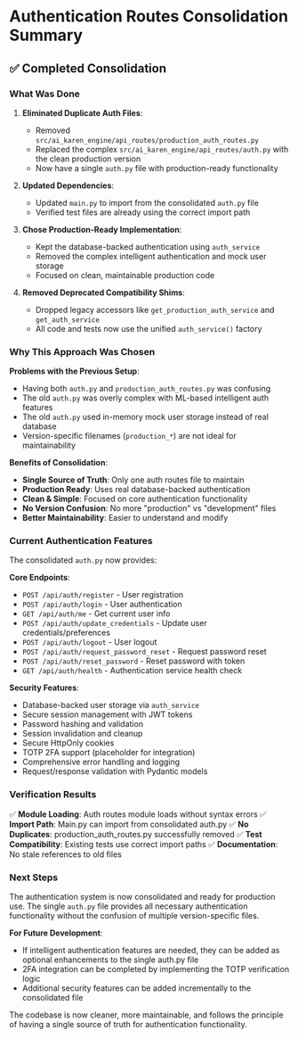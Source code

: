 # Authentication Routes Consolidation Summary

## ✅ Completed Consolidation

### What Was Done

1. **Eliminated Duplicate Auth Files**:
   - Removed `src/ai_karen_engine/api_routes/production_auth_routes.py`
   - Replaced the complex `src/ai_karen_engine/api_routes/auth.py` with the clean production version
   - Now have a single `auth.py` file with production-ready functionality

2. **Updated Dependencies**:
   - Updated `main.py` to import from the consolidated `auth.py` file
   - Verified test files are already using the correct import path

3. **Chose Production-Ready Implementation**:
   - Kept the database-backed authentication using `auth_service`
   - Removed the complex intelligent authentication and mock user storage
   - Focused on clean, maintainable production code
4. **Removed Deprecated Compatibility Shims**:
   - Dropped legacy accessors like `get_production_auth_service` and `get_auth_service`
   - All code and tests now use the unified `auth_service()` factory

### Why This Approach Was Chosen

**Problems with the Previous Setup**:
- Having both `auth.py` and `production_auth_routes.py` was confusing
- The old `auth.py` was overly complex with ML-based intelligent auth features
- The old `auth.py` used in-memory mock user storage instead of real database
- Version-specific filenames (`production_*`) are not ideal for maintainability

**Benefits of Consolidation**:
- **Single Source of Truth**: Only one auth routes file to maintain
- **Production Ready**: Uses real database-backed authentication
- **Clean & Simple**: Focused on core authentication functionality
- **No Version Confusion**: No more "production" vs "development" files
- **Better Maintainability**: Easier to understand and modify

### Current Authentication Features

The consolidated `auth.py` now provides:

**Core Endpoints**:
- `POST /api/auth/register` - User registration
- `POST /api/auth/login` - User authentication
- `GET /api/auth/me` - Get current user info
- `POST /api/auth/update_credentials` - Update user credentials/preferences
- `POST /api/auth/logout` - User logout
- `POST /api/auth/request_password_reset` - Request password reset
- `POST /api/auth/reset_password` - Reset password with token
- `GET /api/auth/health` - Authentication service health check

**Security Features**:
- Database-backed user storage via `auth_service`
- Secure session management with JWT tokens
- Password hashing and validation
- Session invalidation and cleanup
- Secure HttpOnly cookies
- TOTP 2FA support (placeholder for integration)
- Comprehensive error handling and logging
- Request/response validation with Pydantic models

### Verification Results

✅ **Module Loading**: Auth routes module loads without syntax errors
✅ **Import Path**: Main.py can import from consolidated auth.py
✅ **No Duplicates**: production_auth_routes.py successfully removed
✅ **Test Compatibility**: Existing tests use correct import paths
✅ **Documentation**: No stale references to old files

### Next Steps

The authentication system is now consolidated and ready for production use. The single `auth.py` file provides all necessary authentication functionality without the confusion of multiple version-specific files.

**For Future Development**:
- If intelligent authentication features are needed, they can be added as optional enhancements to the single auth.py file
- 2FA integration can be completed by implementing the TOTP verification logic
- Additional security features can be added incrementally to the consolidated file

The codebase is now cleaner, more maintainable, and follows the principle of having a single source of truth for authentication functionality.
